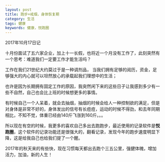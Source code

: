 ```yaml
---
layout: post
title: 跑步+戒烟，身体恢复期
category: 生活
tags: 健康
keywords: 健康，悦跑圈
---
```


2017年10月17日记

十月份面试了五六家企业，加上十一长假，也将近一个月没有工作了，此刻突然有一个思考：难道我们一定要工作才能生活吗？

工作在我们21世纪大约莫过于是一种调剂品， 当我们拥有足够的阅历，资金，足够强大的内心就可以坦然放心的承载起我们理想中的生活；

也许是因为长期拥有固定工作的原因，我突然闲下来的这些日子让我感到多少有一些不自然，自己也会比上班的时候想更多的事情。

有时候自己一个人呆着，就会去抽烟，抽烟的时候会给人一种控制欲的满足，但是对身体是非常不好的，身体发出的信号有长痘痘，运动的时候不得劲，和去年同期相比，不知不觉，体重已经由140斤飞涨到160斤。。。

所以现在有空的时候，我更多的喜欢自己多出去跑跑步，最近使用的记录软件是**悦跑圈**，这个软件的记录功能还是很强大的，翻看记录，发现今年的跑步速度明显下降，这是给我自己也给我们提了一个醒。

2017年的秋天来的有些快，现在习惯每天都出去跑个三五公里，强健体魄，增加活力，加油，新的人生！